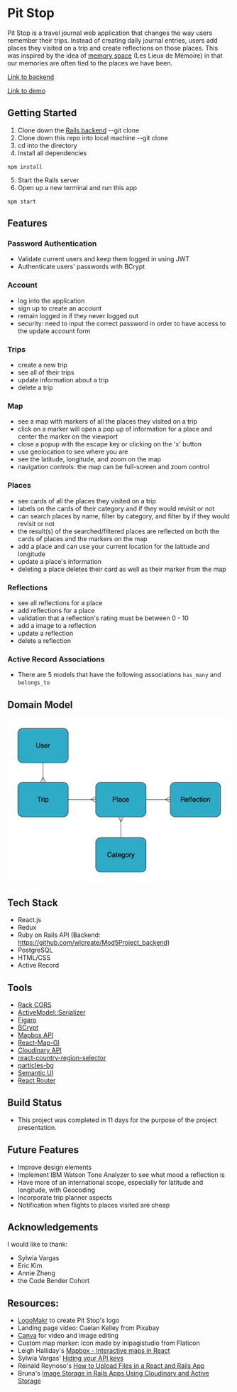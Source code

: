 # Pit Stop
Pit Stop is a travel journal web application that changes the way users remember their trips. Instead of creating daily journal entries, users add places they visited on a trip and create reflections on those places. This was inspired by the idea of [memory space](https://en.wikipedia.org/wiki/Memory_space_(social_science)) (Les Lieux de Mémoire) in that our memories are often tied to the places we have been.

[Link to backend](https://github.com/wlcreate/Mod5Project_backend)

[Link to demo](https://youtu.be/Sx4OchCFgm0)

## Getting Started
1. Clone down the [Rails backend](https://github.com/wlcreate/Mod5Project_backend) --git clone
2. Clone down this repo into local machine --git clone
3. cd into the directory
4. Install all dependencies 
```
npm install
```
5. Start the Rails server
6. Open up a new terminal and run this app
```
npm start
```

## Features

### Password Authentication
 * Validate current users and keep them logged in using JWT
 * Authenticate users' passwords with BCrypt
 
### Account
 * log into the application 
 * sign up to create an account
 * remain logged in if they never logged out
 * security: need to input the correct password in order to have access to the update account form
 
### Trips
 * create a new trip
 * see all of their trips
 * update information about a trip
 * delete a trip
 
### Map 
 * see a map with markers of all the places they visited on a trip
 * click on a marker will open a pop up of information for a place and center the marker on the viewport
 * close a popup with the escape key or clicking on the 'x' button
 * use geolocation to see where you are
 * see the latitude, longitude, and zoom on the map
 * navigation controls: the map can be full-screen and zoom control

### Places
 * see cards of all the places they visited on a trip
 * labels on the cards of their category and if they would revisit or not
 * can search places by name, filter by category, and filter by if they would revisit or not
 * the result(s) of the searched/filtered places are reflected on both the cards of places and the markers on the map
 * add a place and can use your current location for the latitude and longitude
 * update a place's information
 * deleting a place deletes their card as well as their marker from the map

### Reflections
 * see all reflections for a place
 * add reflections for a place
 * validation that a reflection's rating must be between 0 - 10
 * add a image to a reflection
 * update a reflection
 * delete a reflection
 
 ### Active Record Associations
 * There are 5 models that have the following associations ```has_many``` and ```belongs_to ```
 
 ## Domain Model
 <img src='./image/domainImg.jpg'/>
 
 ## Tech Stack
 * React.js
 * Redux
 * Ruby on Rails API (Backend: https://github.com/wlcreate/Mod5Project_backend)
 * PostgreSQL
 * HTML/CSS
 * Active Record
 
 ## Tools
 * [Rack CORS](https://github.com/cyu/rack-cors)
 * [ActiveModel::Serializer](https://github.com/rails-api/active_model_serializers)
 * [Figaro](https://github.com/laserlemon/figaro)
 * [BCrypt](https://github.com/codahale/bcrypt-ruby)
 * [Mapbox API](https://docs.mapbox.com/mapbox-gl-js/api/)
 * [React-Map-Gl](https://visgl.github.io/react-map-gl/)
 * [Cloudinary API](https://cloudinary.com/documentation)
 * [react-country-region-selector](https://github.com/country-regions/react-country-region-selector)
 * [particles-bg](https://github.com/lindelof/particles-bg)
 * [Semantic UI](https://react.semantic-ui.com)
 * [React Router](https://reacttraining.com/react-router/web/guides/quick-start)
 
## Build Status
 * This project was completed in 11 days for the purpose of the project presentation.
 
## Future Features
 * Improve design elements
 * Implement IBM Watson Tone Analyzer to see what mood a reflection is
 * Have more of an international scope, especially for latitude and longitude, with Geocoding
 * Incorporate trip planner aspects
 * Notification when flights to places visited are cheap
 
## Acknowledgements
I would like to thank:
  * Sylwia Vargas
  * Eric Kim
  * Annie Zheng
  * the Code Bender Cohort
  
 ## Resources:
  * [LogoMakr](https://logomakr.com) to create Pit Stop's logo
  * Landing page video: Caelan Kelley from Pixabay
  * [Canva](https://www.canva.com) for video and image editing
  * Custom map marker: icon made by inipagistudio from Flaticon 
  * Leigh Halliday's [Mapbox - Interactive maps in React](https://www.youtube.com/watch?v=JJatzkPcmoI&t)
  * Sylwia Vargas' [Hiding your API keys](https://medium.com/better-programming/how-to-hide-your-api-keys-c2b952bc07e6 )
  * Reinald Reynoso's [How to Upload Files in a React and Rails App](https://medium.com/better-programming/how-to-upload-files-in-a-react-and-rails-app-69c31a9cf9b7)
  * Bruna's [Image Storage in Rails Apps Using Cloudinary and Active Storage](https://hackernoon.com/image-storage-in-rails-apps-using-cloudinary-and-active-storage-9w2u3yli)
